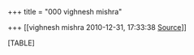 +++
title = "000 vighnesh mishra"

+++
[[vighnesh mishra	2010-12-31, 17:33:38 [Source](https://groups.google.com/g/bvparishat/c/D65DH65Exgk)]]



[TABLE]

  

